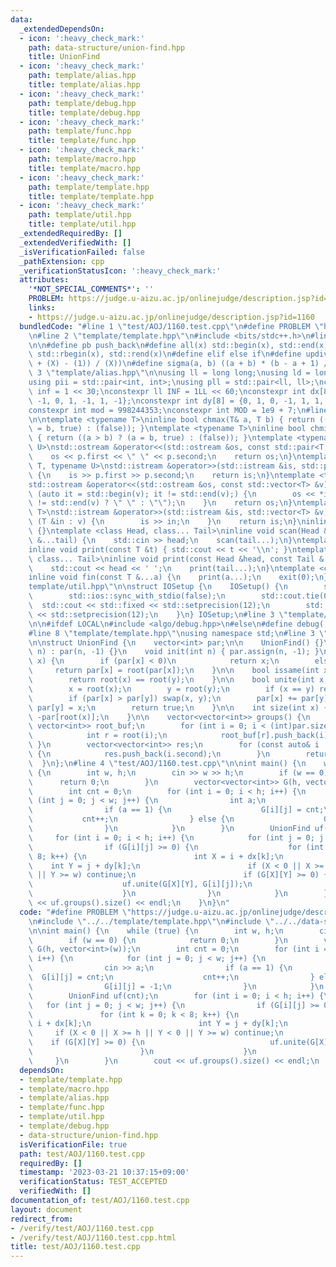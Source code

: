 ```yaml
---
data:
  _extendedDependsOn:
  - icon: ':heavy_check_mark:'
    path: data-structure/union-find.hpp
    title: UnionFind
  - icon: ':heavy_check_mark:'
    path: template/alias.hpp
    title: template/alias.hpp
  - icon: ':heavy_check_mark:'
    path: template/debug.hpp
    title: template/debug.hpp
  - icon: ':heavy_check_mark:'
    path: template/func.hpp
    title: template/func.hpp
  - icon: ':heavy_check_mark:'
    path: template/macro.hpp
    title: template/macro.hpp
  - icon: ':heavy_check_mark:'
    path: template/template.hpp
    title: template/template.hpp
  - icon: ':heavy_check_mark:'
    path: template/util.hpp
    title: template/util.hpp
  _extendedRequiredBy: []
  _extendedVerifiedWith: []
  _isVerificationFailed: false
  _pathExtension: cpp
  _verificationStatusIcon: ':heavy_check_mark:'
  attributes:
    '*NOT_SPECIAL_COMMENTS*': ''
    PROBLEM: https://judge.u-aizu.ac.jp/onlinejudge/description.jsp?id=1160
    links:
    - https://judge.u-aizu.ac.jp/onlinejudge/description.jsp?id=1160
  bundledCode: "#line 1 \"test/AOJ/1160.test.cpp\"\n#define PROBLEM \"https://judge.u-aizu.ac.jp/onlinejudge/description.jsp?id=1160\"\
    \n#line 2 \"template/template.hpp\"\n#include <bits/stdc++.h>\n#line 3 \"template/macro.hpp\"\
    \n\n#define pb push_back\n#define all(x) std::begin(x), std::end(x)\n#define rall(x)\
    \ std::rbegin(x), std::rend(x)\n#define elif else if\n#define updiv(N, X) (((N)\
    \ + (X) - (1)) / (X))\n#define sigma(a, b) ((a + b) * (b - a + 1) / 2)\n#line\
    \ 3 \"template/alias.hpp\"\n\nusing ll = long long;\nusing ld = long double;\n\
    using pii = std::pair<int, int>;\nusing pll = std::pair<ll, ll>;\nconstexpr int\
    \ inf = 1 << 30;\nconstexpr ll INF = 1LL << 60;\nconstexpr int dx[8] = {1, 0,\
    \ -1, 0, 1, -1, 1, -1};\nconstexpr int dy[8] = {0, 1, 0, -1, 1, 1, -1, -1};\n\
    constexpr int mod = 998244353;\nconstexpr int MOD = 1e9 + 7;\n#line 3 \"template/func.hpp\"\
    \n\ntemplate <typename T>\ninline bool chmax(T& a, T b) { return ((a < b) ? (a\
    \ = b, true) : (false)); }\ntemplate <typename T>\ninline bool chmin(T& a, T b)\
    \ { return ((a > b) ? (a = b, true) : (false)); }\ntemplate <typename T, typename\
    \ U>\nstd::ostream &operator<<(std::ostream &os, const std::pair<T, U> &p) {\n\
    \    os << p.first << \" \" << p.second;\n    return os;\n}\ntemplate <typename\
    \ T, typename U>\nstd::istream &operator>>(std::istream &is, std::pair<T, U> &p)\
    \ {\n    is >> p.first >> p.second;\n    return is;\n}\ntemplate <typename T>\n\
    std::ostream &operator<<(std::ostream &os, const std::vector<T> &v) {\n    for\
    \ (auto it = std::begin(v); it != std::end(v);) {\n        os << *it << ((++it)\
    \ != std::end(v) ? \" \" : \"\");\n    }\n    return os;\n}\ntemplate <typename\
    \ T>\nstd::istream &operator>>(std::istream &is, std::vector<T> &v) {\n    for\
    \ (T &in : v) {\n        is >> in;\n    }\n    return is;\n}\ninline void scan()\
    \ {}\ntemplate <class Head, class... Tail>\ninline void scan(Head &head, Tail\
    \ &...tail) {\n    std::cin >> head;\n    scan(tail...);\n}\ntemplate <class T>\n\
    inline void print(const T &t) { std::cout << t << '\\n'; }\ntemplate <class Head,\
    \ class... Tail>\ninline void print(const Head &head, const Tail &...tail) {\n\
    \    std::cout << head << ' ';\n    print(tail...);\n}\ntemplate <class... T>\n\
    inline void fin(const T &...a) {\n    print(a...);\n    exit(0);\n}\n#line 3 \"\
    template/util.hpp\"\n\nstruct IOSetup {\n    IOSetup() {\n        std::cin.tie(nullptr);\n\
    \        std::ios::sync_with_stdio(false);\n        std::cout.tie(0);\n      \
    \  std::cout << std::fixed << std::setprecision(12);\n        std::cerr << std::fixed\
    \ << std::setprecision(12);\n    }\n} IOSetup;\n#line 3 \"template/debug.hpp\"\
    \n\n#ifdef LOCAL\n#include <algo/debug.hpp>\n#else\n#define debug(...)\n#endif\n\
    #line 8 \"template/template.hpp\"\nusing namespace std;\n#line 3 \"data-structure/union-find.hpp\"\
    \n\nstruct UnionFind {\n    vector<int> par;\n\n    UnionFind() {}\n    UnionFind(int\
    \ n) : par(n, -1) {}\n    void init(int n) { par.assign(n, -1); }\n\n    int root(int\
    \ x) {\n        if (par[x] < 0)\n            return x;\n        else\n       \
    \     return par[x] = root(par[x]);\n    }\n\n    bool issame(int x, int y) {\n\
    \        return root(x) == root(y);\n    }\n\n    bool unite(int x, int y) {\n\
    \        x = root(x);\n        y = root(y);\n        if (x == y) return false;\n\
    \        if (par[x] > par[y]) swap(x, y);\n        par[x] += par[y];\n       \
    \ par[y] = x;\n        return true;\n    }\n\n    int size(int x) {\n        return\
    \ -par[root(x)];\n    }\n\n    vector<vector<int>> groups() {\n        map<int,\
    \ vector<int>> root_buf;\n        for (int i = 0; i < (int)par.size(); ++i) {\n\
    \            int r = root(i);\n            root_buf[r].push_back(i);\n       \
    \ }\n        vector<vector<int>> res;\n        for (const auto& i : root_buf)\
    \ {\n            res.push_back(i.second);\n        }\n        return res;\n  \
    \  }\n};\n#line 4 \"test/AOJ/1160.test.cpp\"\n\nint main() {\n    while (true)\
    \ {\n        int w, h;\n        cin >> w >> h;\n        if (w == 0) {\n      \
    \      return 0;\n        }\n        vector<vector<int>> G(h, vector<int>(w));\n\
    \        int cnt = 0;\n        for (int i = 0; i < h; i++) {\n            for\
    \ (int j = 0; j < w; j++) {\n                int a;\n                cin >> a;\n\
    \                if (a == 1) {\n                    G[i][j] = cnt;\n         \
    \           cnt++;\n                } else {\n                    G[i][j] = -1;\n\
    \                }\n            }\n        }\n        UnionFind uf(cnt);\n   \
    \     for (int i = 0; i < h; i++) {\n            for (int j = 0; j < w; j++) {\n\
    \                if (G[i][j] >= 0) {\n                    for (int k = 0; k <\
    \ 8; k++) {\n                        int X = i + dx[k];\n                    \
    \    int Y = j + dy[k];\n                        if (X < 0 || X >= h || Y < 0\
    \ || Y >= w) continue;\n                        if (G[X][Y] >= 0) {\n        \
    \                    uf.unite(G[X][Y], G[i][j]);\n                        }\n\
    \                    }\n                }\n            }\n        }\n        cout\
    \ << uf.groups().size() << endl;\n    }\n}\n"
  code: "#define PROBLEM \"https://judge.u-aizu.ac.jp/onlinejudge/description.jsp?id=1160\"\
    \n#include \"../../template/template.hpp\"\n#include \"../../data-structure/union-find.hpp\"\
    \n\nint main() {\n    while (true) {\n        int w, h;\n        cin >> w >> h;\n\
    \        if (w == 0) {\n            return 0;\n        }\n        vector<vector<int>>\
    \ G(h, vector<int>(w));\n        int cnt = 0;\n        for (int i = 0; i < h;\
    \ i++) {\n            for (int j = 0; j < w; j++) {\n                int a;\n\
    \                cin >> a;\n                if (a == 1) {\n                  \
    \  G[i][j] = cnt;\n                    cnt++;\n                } else {\n    \
    \                G[i][j] = -1;\n                }\n            }\n        }\n\
    \        UnionFind uf(cnt);\n        for (int i = 0; i < h; i++) {\n         \
    \   for (int j = 0; j < w; j++) {\n                if (G[i][j] >= 0) {\n     \
    \               for (int k = 0; k < 8; k++) {\n                        int X =\
    \ i + dx[k];\n                        int Y = j + dy[k];\n                   \
    \     if (X < 0 || X >= h || Y < 0 || Y >= w) continue;\n                    \
    \    if (G[X][Y] >= 0) {\n                            uf.unite(G[X][Y], G[i][j]);\n\
    \                        }\n                    }\n                }\n       \
    \     }\n        }\n        cout << uf.groups().size() << endl;\n    }\n}"
  dependsOn:
  - template/template.hpp
  - template/macro.hpp
  - template/alias.hpp
  - template/func.hpp
  - template/util.hpp
  - template/debug.hpp
  - data-structure/union-find.hpp
  isVerificationFile: true
  path: test/AOJ/1160.test.cpp
  requiredBy: []
  timestamp: '2023-03-21 10:37:15+09:00'
  verificationStatus: TEST_ACCEPTED
  verifiedWith: []
documentation_of: test/AOJ/1160.test.cpp
layout: document
redirect_from:
- /verify/test/AOJ/1160.test.cpp
- /verify/test/AOJ/1160.test.cpp.html
title: test/AOJ/1160.test.cpp
---
```


